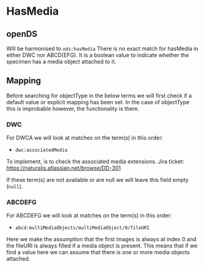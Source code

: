 # HasMedia

## openDS
Will be harmonised to `ods:hasMedia`
There is no exact match for hasMedia in either DWC nor ABCD(EFG).
It is a boolean value to indicate whether the specimen has a media object attached to it.

## Mapping
Before searching for objectType in the below terms we will first check if a default value or explicit mapping has been set.
In the case of objectType this is improbable however, the functionality is there.

### DWC
For DWCA we will look at matches on the term(s) in this order:
- `dwc:associatedMedia`

To implement, is to check the associated media extensions.
Jira ticket:
https://naturalis.atlassian.net/browse/DD-301

If these term(s) are not available or are null we will leave this field empty (`null`).

### ABCDEFG
For ABCDEFG we will look at matches on the term(s) in this order:
- `abcd:multiMediaObjects/multiMediaObject/0/fileURI`

Here we make the assumption that the first images is always at index 0 and the fileURI is always filled if a media object is present.
This means that if we find a value here we can assume that there is one or more media objects attached. 